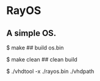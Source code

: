 # RayOS
A simple OS.
----------------------------------------------------------------------------
$ make          ## build os.bin

$ make clean    ## clean build

$ ./vhdtool -x ./rayos.bin ./vhdpath
